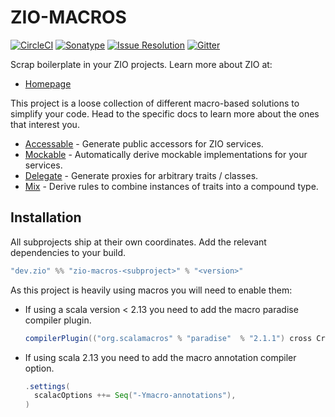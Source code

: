 # ZIO-MACROS

[![CircleCI][badge-ci]][link-ci]
[![Sonatype][badge-sonatype]][link-Sonatype]
[![Issue Resolution][badge-iim]][link-iim]
[![Gitter][badge-gitter]][link-gitter]

Scrap boilerplate in your ZIO projects.
Learn more about ZIO at:

- [Homepage](https://zio.dev)

This project is a loose collection of different macro-based solutions to simplify your code. Head to the specific docs to
learn more about the ones that interest you.

- [Accessable](docs/accessable.md) - Generate public accessors for ZIO services.
- [Mockable](docs/mockable.md) - Automatically derive mockable implementations for your services.
- [Delegate](docs/delegate.md) - Generate proxies for arbitrary traits / classes.
- [Mix](docs/mix.md) - Derive rules to combine instances of traits into a compound type.

## Installation
All subprojects ship at their own coordinates. Add the relevant dependencies to your build.
```scala
"dev.zio" %% "zio-macros-<subproject>" % "<version>"
```

As this project is heavily using macros you will need to enable them:

* If using a scala version < 2.13 you need to add the macro paradise compiler plugin.
    ```scala
    compilerPlugin(("org.scalamacros" % "paradise"  % "2.1.1") cross CrossVersion.full)
    ```

* If using scala 2.13 you need to add the macro annotation compiler option.
    ```scala
    .settings(
      scalacOptions ++= Seq("-Ymacro-annotations"),
    )
    ```


[badge-ci]: https://circleci.com/gh/zio/zio-macros/tree/master.svg?style=svg
[badge-sonatype]: https://img.shields.io/nexus/r/https/oss.sonatype.org/dev.zio/zio-macros-access_2.12.svg
[badge-iim]: https://isitmaintained.com/badge/resolution/zio/zio-macros.svg
[badge-gitter]: https://badges.gitter.im/ZIO/zio-macros.svg

[link-ci]: https://circleci.com/gh/zio/zio-macros/tree/master
[Link-Sonatype]: https://oss.sonatype.org/content/repositories/releases/dev/zio/zio-macros-access_2.12/
[Link-IIM]: https://isitmaintained.com/project/zio/zio-macros
[link-gitter]: https://gitter.im/ZIO/zio-macros?utm_source=badge&utm_medium=badge&utm_campaign=pr-badge&utm_content=badge
